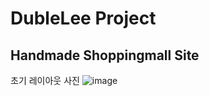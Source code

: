 # DubleLee Project

## Handmade Shoppingmall Site
초기 레이아웃 사진
![image](https://github.com/dtd08/DubleLee/assets/126937437/4f664db0-cac9-4f11-96d2-d02b0fd13976)

